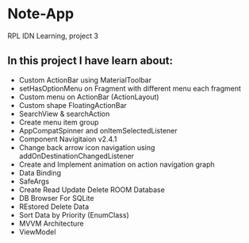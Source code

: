 # Note-App
RPL IDN Learning, project 3

## In this project I have learn about:
- Custom ActionBar using MaterialToolbar
- setHasOptionMenu on Fragment with different menu each fragment
- Custom menu on ActionBar (ActionLayout)
- Custom shape FloatingActionBar
- SearchView & searchAction
- Create menu item group
- AppCompatSpinner and onItemSelectedListener
- Component Navigitaion v2.4.1
- Change back arrow icon navigation using addOnDestinationChangedListener
- Create and Implement animation on action navigation graph
- Data Binding
- SafeArgs
- Create Read Update Delete ROOM Database
- DB Browser For SQLite
- REstored Delete Data
- Sort Data by Priority (EnumClass)
- MVVM Architecture
- ViewModel

